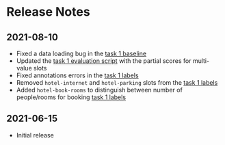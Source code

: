 # Release Notes

## 2021-08-10

* Fixed a data loading bug in the [task 1 baseline](task1/baseline/data_processors.py)
* Updated the [task 1 evaluation script](task1/scripts/scores.py) with the partial scores for multi-value slots
* Fixed annotations errors in the [task 1 labels](task1/data/val/labels.json)
* Removed `hotel-internet` and `hotel-parking` slots from the [task 1 labels](task1/data/val/labels.json)
* Added `hotel-book-rooms` to distinguish between number of people/rooms for booking [task 1 labels](task1/data/val/labels.json)

## 2021-06-15

* Initial release
